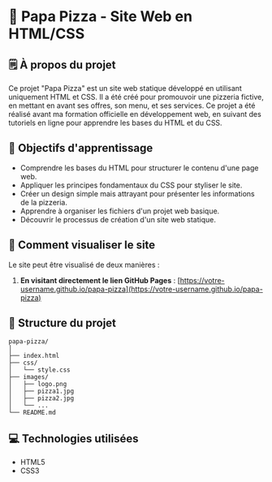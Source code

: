 # 🍕 Papa Pizza - Site Web en HTML/CSS

## 🗒 À propos du projet

Ce projet "Papa Pizza" est un site web statique développé en utilisant uniquement HTML et CSS. Il a été créé pour promouvoir une pizzeria fictive, en mettant en avant ses offres, son menu, et ses services. Ce projet a été réalisé avant ma formation officielle en développement web, en suivant des tutoriels en ligne pour apprendre les bases du HTML et du CSS.

## 🎯 Objectifs d'apprentissage

- Comprendre les bases du HTML pour structurer le contenu d'une page web.
- Appliquer les principes fondamentaux du CSS pour styliser le site.
- Créer un design simple mais attrayant pour présenter les informations de la pizzeria.
- Apprendre à organiser les fichiers d'un projet web basique.
- Découvrir le processus de création d'un site web statique.

## 🚀 Comment visualiser le site

Le site peut être visualisé de deux manières :

1. **En visitant directement le lien GitHub Pages** : 
   [https://votre-username.github.io/papa-pizza](https://votre-username.github.io/papa-pizza)



## 📂 Structure du projet

```
papa-pizza/
│
├── index.html
├── css/
│   └── style.css
├── images/
│   ├── logo.png
│   ├── pizza1.jpg
│   ├── pizza2.jpg
│   └── ...
└── README.md
```

## 💻 Technologies utilisées

- HTML5
- CSS3


